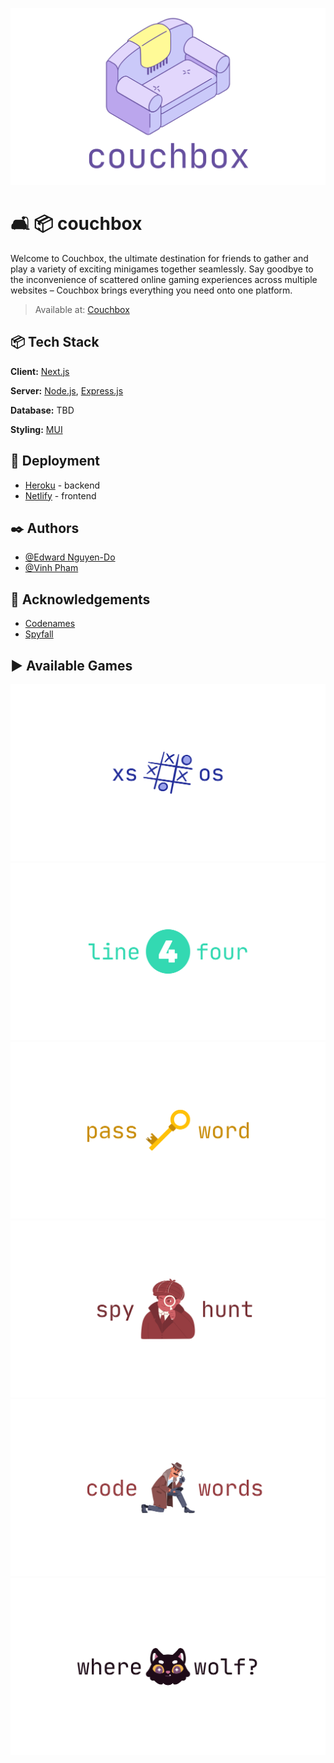 ![alt text](/client/public/couchbox.svg "Couchbox")
# 🛋️ 📦 couchbox

Welcome to Couchbox, the ultimate destination for friends to gather and play a variety of exciting minigames together seamlessly. Say goodbye to the inconvenience of scattered online gaming experiences across multiple websites – Couchbox brings everything you need onto one platform.

> Available at: [Couchbox](https://couchbox.netlify.app/)


## 📦 Tech Stack

**Client:** [Next.js](https://nextjs.org/)

**Server:** [Node.js](https://nodejs.org/en), [Express.js](https://expressjs.com/)

**Database:** TBD

**Styling:** [MUI](https://mui.com/)

## 🚢 Deployment
- [Heroku](https://www.heroku.com/) - backend
- [Netlify](https://www.netlify.com/) - frontend

## ✒️ Authors

- [@Edward Nguyen-Do](https://github.com/ethndo)
- [@Vinh Pham](https://github.com/lnactiv)


## 📖 Acknowledgements

 - [Codenames](https://codenames.game/)
 - [Spyfall](https://spyfall.adrianocola.com/)

## ▶️ Available Games
![alt text](/client/public/banners/xs_os.svg "Xs and Os")
![alt text](/client/public/banners/line_four.svg "Line Four")
![alt text](/client/public/banners/pass_word.svg "Pass Word")
![alt text](/client/public/banners/spy_hunt.svg "Spy Hunt")
![alt text](/client/public/banners/code_words.svg "Code Words")
![alt text](/client/public/banners/where_wolf.svg "Where Wolf")
